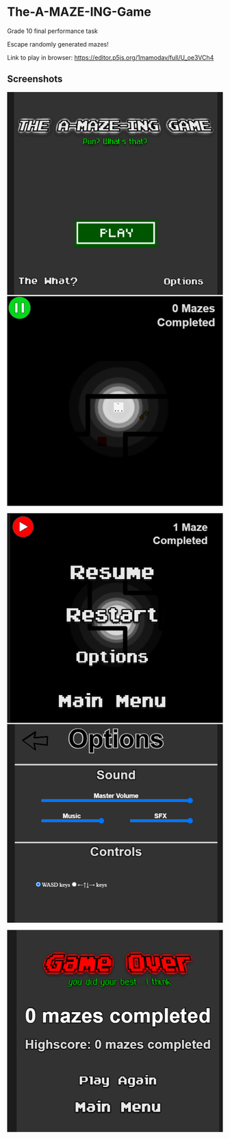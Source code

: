 # The-A-MAZE-ING-Game
Grade 10 final performance task

Escape randomly generated mazes!

Link to play in browser: https://editor.p5js.org/1mamodav/full/U_oe3VCh4

## Screenshots
![Title Screen](https://github.com/Dan245/Dan245/blob/main/screenshots/TAG_title.png)
![main Screen](https://github.com/Dan245/Dan245/blob/main/screenshots/TAG_key.png)

![Pause Screen](https://github.com/Dan245/Dan245/blob/main/screenshots/TAG_pause.png)
![Options Screen](https://github.com/Dan245/Dan245/blob/main/screenshots/TAG_options.png)

![GameOver Screen](https://github.com/Dan245/Dan245/blob/main/screenshots/TAG_gameover.png)
